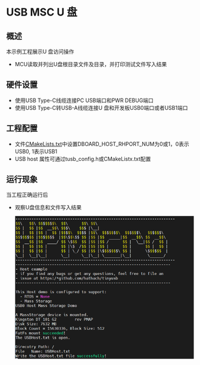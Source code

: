 # USB MSC U 盘

## 概述

本示例工程展示U 盘访问操作

- MCU读取并列出U盘根目录文件及目录，并打印测试文件写入结果

## 硬件设置

- 使用USB Type-C线缆连接PC USB端口和PWR DEBUG端口
- 使用USB Type-C转USB-A线缆连接U 盘和开发板USB0端口或者USB1端口

## 工程配置

- 文件[CMakeLists.txt](./CmakeLists.txt)中设置DBOARD_HOST_RHPORT_NUM为0或1，0表示USB0, 1表示USB1
- USB host 属性可通过tusb_config.h或CMakeListx.txt配置

## 运行现象

当工程正确运行后

* 观察U盘信息和文件写入结果

  ![1646400244250.png](image/README_zh/1646400244250.png)
